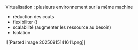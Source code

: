 Virtualisation : plusieurs environnement sur la même machine

- réduction des couts
- flexibiliter ()
- scalabilité (augmenter les ressource au besoin)
- Isolation

![[Pasted image 20250915141611.png]]

